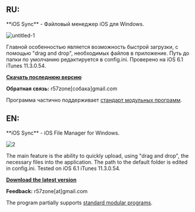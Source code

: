 <h2>RU:</h2>
**iOS Sync** - Файловый менеджер iOS для Windows. 

![untitled-1](https://cloud.githubusercontent.com/assets/9499881/5958933/2fd7c990-a7e3-11e4-8ef7-c9a88fb79b4d.png)

Главной особенностью является возможность быстрой загрузки, с помощью "drag and drop", необходимых файлов в приложение.
Путь до папки по умолчанию редактируется в config.ini. Проверено на iOS 6.1 iTunes 11.3.0.54.

**[Скачать последнюю версию](https://github.com/r57zone/iOS-Sync/releases)**

**Обратная связь:** r57zone[собака]gmail.com

Программа частично поддерживает [стандарт модульных программ](https://github.com/r57zone/Standard-modular-program).

<h2>EN:</h2>
**iOS Sync** - iOS File Manager for Windows.

![2](https://cloud.githubusercontent.com/assets/9499881/5959586/e85696a4-a7e8-11e4-9005-e8fab3b3f23c.png)

The main feature is the ability to quickly upload, using "drag and drop", the necessary files into the application.
The path to the default folder is edited in config.ini. Tested on iOS 6.1 iTunes 11.3.0.54.

**[Download the latest version](https://github.com/r57zone/iOS-Sync/releases)**

**Feedback:** r57zone[at]gmail.com

The program partially supports [standard modular programs](https://github.com/r57zone/Standard-modular-program).